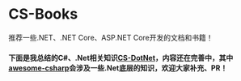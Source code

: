 # CS-Books
推荐一些.NET、.NET Core、ASP.NET Core开发的文档和书籍！

#### 下面是我总结的C#、.Net相关知识[CS-DotNet](https://github.com/1024-NET/CS-DotNet)，内容还在完善中，其中[awesome-csharp](https://github.com/coding-daily/awesome-csharp/blob/master/README.md)会涉及一些.Net底层的知识，欢迎大家补充、PR！
